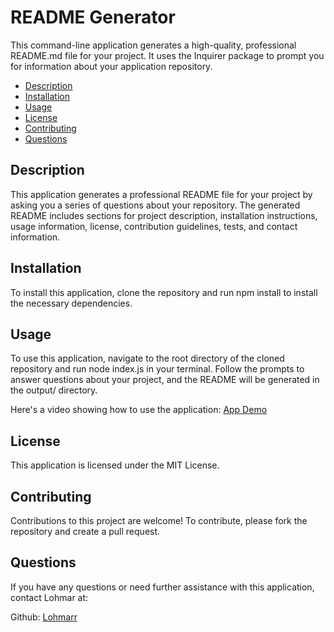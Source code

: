 # README Generator

This command-line application generates a high-quality, professional README.md file for your project. It uses the Inquirer package to prompt you for information about your application repository.

- [Description](#description)
- [Installation](#installation)
- [Usage](#usage)
- [License](#license)
- [Contributing](#contributing)
- [Questions](#questions)

## Description

This application generates a professional README file for your project by asking you a series of questions about your repository. The generated README includes sections for project description, installation instructions, usage information, license, contribution guidelines, tests, and contact information.

## Installation

To install this application, clone the repository and run npm install to install the necessary dependencies.

## Usage

To use this application, navigate to the root directory of the cloned repository and run node index.js in your terminal. Follow the prompts to answer questions about your project, and the README will be generated in the output/ directory.

Here's a video showing how to use the application: [App Demo](https://www.awesomescreenshot.com/video/16548186?key=45acb9d18aa8e7825285f46b24e19564)

## License

This application is licensed under the MIT License.

## Contributing

Contributions to this project are welcome! To contribute, please fork the repository and create a pull request.

## Questions

If you have any questions or need further assistance with this application, contact Lohmar at:

Github: [Lohmarr](https://github.com/Lohmarr)
